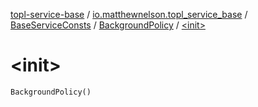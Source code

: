 [topl-service-base](../../../index.md) / [io.matthewnelson.topl_service_base](../../index.md) / [BaseServiceConsts](../index.md) / [BackgroundPolicy](index.md) / [&lt;init&gt;](./-init-.md)

# &lt;init&gt;

`BackgroundPolicy()`